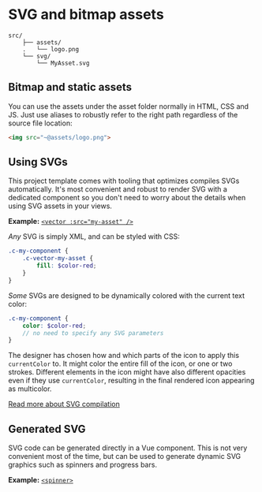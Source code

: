 
# SVG and bitmap assets

```
src/
	├── assets/
	.	└── logo.png
	└── svg/
		└── MyAsset.svg
```

## Bitmap and static assets

You can use the assets under the asset folder normally in HTML, CSS and JS. Just use aliases to robustly refer to the right path regardless of the source file location:

```html
<img src="~@assets/logo.png">
```

## Using SVGs

This project template comes with tooling that optimizes compiles SVGs automatically. It's most convenient and robust to render SVG with a dedicated component so you don't need to worry about the details when using SVG assets in your views.

**Example:** [`<vector :src="my-asset" />`](https://github.com/Eiskis/bellevue/blob/master/src/components/snippets/Vector.vue)

_Any_ SVG is simply XML, and can be styled with CSS:

```scss
.c-my-component {
	.c-vector-my-asset {
		fill: $color-red;
	}
}
```

_Some_ SVGs are designed to be dynamically colored with the current text color:

```scss
.c-my-component {
	color: $color-red;
	// no need to specify any SVG parameters
}
```

The designer has chosen how and which parts of the icon to apply this `currentColor` to. It might color the entire fill of the icon, or one or two strokes. Different elements in the icon might have also different opacities even if they use `currentColor`, resulting in the final rendered icon appearing as multicolor.

[Read more about SVG compilation](../tooling/svg-compilation.md)

## Generated SVG

SVG code can be generated directly in a Vue component. This is not very convenient most of the time, but can be used to generate dynamic SVG graphics such as spinners and progress bars.

**Example:** [`<spinner>`](https://github.com/Eiskis/bellevue/blob/master/src/components/snippets/Spinner.vue)
